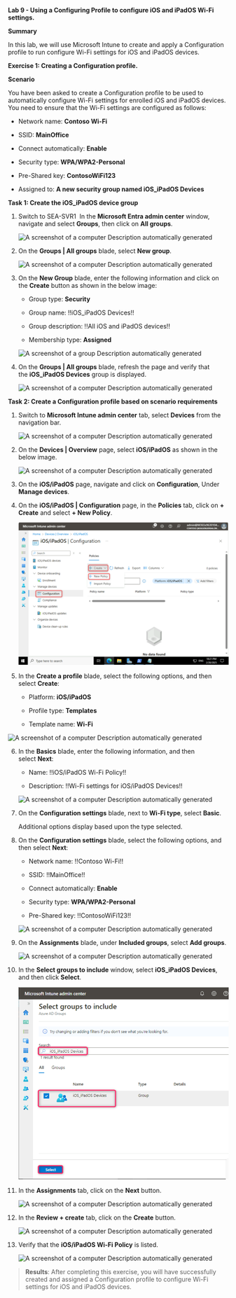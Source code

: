**Lab 9 - Using a Configuring Profile to configure iOS and iPadOS Wi-Fi
settings.**

**Summary**

In this lab, we will use Microsoft Intune to create and apply a
Configuration profile to run configure Wi-Fi settings for iOS and iPadOS
devices.

**Exercise 1: Creating a Configuration profile.**

**Scenario**

You have been asked to create a Configuration profile to be used to
automatically configure Wi-Fi settings for enrolled iOS and iPadOS
devices. You need to ensure that the Wi-Fi settings are configured as
follows:

- Network name: **Contoso Wi-Fi**

- SSID: **MainOffice**

- Connect automatically: **Enable**

- Security type: **WPA/WPA2-Personal**

- Pre-Shared key: **ContosoWiFi123**

- Assigned to: **A new security group named iOS_iPadOS Devices**

**Task 1: Create the iOS_iPadOS device group**

1.  Switch to SEA-SVR1
     In the **Microsoft Entra admin center** window, navigate and select
    **Groups**, then click on **All groups**.

     ![A screenshot of a computer Description automatically
     generated](./media/image1.png)

2.  On the **Groups | All groups** blade, select **New group**.

     ![A screenshot of a computer Description automatically
     generated](./media/image2.png)

3.  On the **New Group** blade, enter the following information and
    click on the **Create** button as shown in the below image:

    - Group type: **Security**

    - Group name: !!iOS_iPadOS Devices!!

    - Group description: !!All iOS and iPadOS devices!!

    - Membership type: **Assigned**

     ![A screenshot of a group Description automatically
     generated](./media/image3.png)

4.  On the **Groups | All groups** blade, refresh the page and verify
    that the **iOS_iPadOS Devices** group is displayed.

     ![A screenshot of a computer Description automatically
     generated](./media/image4.png)

**Task 2: Create a Configuration profile based on scenario
requirements**

1.  Switch to **Microsoft Intune admin center** tab,
    select **Devices** from the navigation bar.

    ![A screenshot of a computer Description automatically
    generated](./media/image5.png)

2.  On the **Devices | Overview** page, select **iOS/iPadOS** as shown
    in the below image.

    ![A screenshot of a computer Description automatically
    generated](./media/image6.png)

3.  On the **iOS/iPadOS** page, navigate and click on **Configuration**, Under **Manage devices**.

4.  On the **iOS/iPadOS | Configuration** page, in the
    **Policies** tab, click on **+ Create** and select **+ New Policy**.

    ![](./media/image7.png)

5.  In the **Create a profile** blade, select the following options, and
    then select **Create**:

    - Platform: **iOS/iPadOS**

    - Profile type: **Templates**

    - Template name: **Wi-Fi**

   ![A screenshot of a computer Description automatically
   generated](./media/image8.png)

6.  In the **Basics** blade, enter the following information, and then
    select **Next**:

    - Name: !!iOS/iPadOS Wi-Fi Policy!!

    - Description: !!Wi-Fi settings for iOS/iPadOS Devices!!

     ![A screenshot of a computer Description automatically
     generated](./media/image9.png)

7.  On the **Configuration settings** blade, next to **Wi-Fi type**,
    select **Basic**.

     Additional options display based upon the type selected.

8.  On the **Configuration settings** blade, select the following
    options, and then select **Next**:

    - Network name: !!Contoso Wi-Fi!!

    - SSID: !!MainOffice!!

    - Connect automatically: **Enable**

    - Security type: **WPA/WPA2-Personal**

    - Pre-Shared key: !!ContosoWiFi123!!

    ![A screenshot of a computer Description automatically
    generated](./media/image10.png)

9.  On the **Assignments** blade, under **Included groups**,
    select **Add groups**.

     ![A screenshot of a computer Description automatically
     generated](./media/image11.png)

10. In the **Select groups to include** window, select **iOS_iPadOS
    Devices**, and then click **Select**.

     ![](./media/image12.png)

11. In the **Assignments** tab, click on the **Next** button.

     ![A screenshot of a computer Description automatically
     generated](./media/image13.png)

12. In the **Review + create** tab, click on the **Create** button.

     ![A screenshot of a computer Description automatically
     generated](./media/image14.png)

13. Verify that the **iOS/iPadOS Wi-Fi Policy** is listed.

     ![A screenshot of a computer Description automatically
     generated](./media/image15.png)

> **Results**: After completing this exercise, you will have
> successfully created and assigned a Configuration profile to configure
> Wi-Fi settings for iOS and iPadOS devices.
